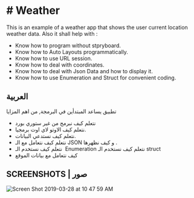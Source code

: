 # # Weather

This is an example of a weather app that shows the user current location weather data. 
Also it shall help with :
*  Know how to program without stpryboard. 
*  Know how to Auto Layouts programmatically.
*  Know how to use URL session. 
*  Know how to deal with coordinates.
*  Know how to deal with Json Data and how to display it.
*  Know how to use Enumeration and Struct for convenient coding.


## العربية
تطبيق يساعد المبتدأين في البرمجة, من اهم المزايا
* نتعلم كيف نبرمج من غير ستوري بورد 
* نتعلم كيف الاوتو لاي اوت برمجيا.  
*  نتعلم كيف نستدعي البيانات.  
* نتعلم كيف نتعامل مع الـ JSON و كيف نظهرها .  
* نتعلم كيف نستخدم الـ  Enumeration 
نتعلم كيف نستخدم الـ struct  
* كيف نتعامل مع بيانات الموقع

## SCREENSHOTS | صور
![Screen Shot 2019-03-28 at 10 47 59 AM](https://user-images.githubusercontent.com/19398043/55140800-fc5e1f00-5149-11e9-9337-b18e22ff594b.png)

